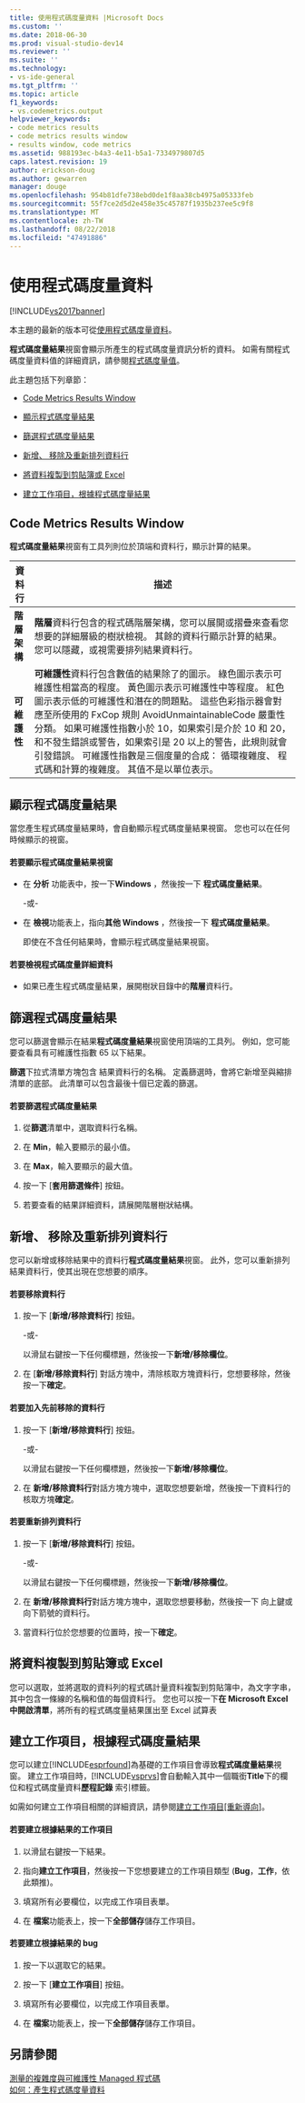 ```yaml
---
title: 使用程式碼度量資料 |Microsoft Docs
ms.custom: ''
ms.date: 2018-06-30
ms.prod: visual-studio-dev14
ms.reviewer: ''
ms.suite: ''
ms.technology:
- vs-ide-general
ms.tgt_pltfrm: ''
ms.topic: article
f1_keywords:
- vs.codemetrics.output
helpviewer_keywords:
- code metrics results
- code metrics results window
- results window, code metrics
ms.assetid: 988193ec-b4a3-4e11-b5a1-7334979807d5
caps.latest.revision: 19
author: erickson-doug
ms.author: gewarren
manager: douge
ms.openlocfilehash: 954b81dfe738ebd0de1f8aa38cb4975a05333feb
ms.sourcegitcommit: 55f7ce2d5d2e458e35c45787f1935b237ee5c9f8
ms.translationtype: MT
ms.contentlocale: zh-TW
ms.lasthandoff: 08/22/2018
ms.locfileid: "47491886"
---
```

# <a name="working-with-code-metrics-data"></a>使用程式碼度量資料
[!INCLUDE[vs2017banner](../includes/vs2017banner.md)]

本主題的最新的版本可從[使用程式碼度量資料](https://docs.microsoft.com/visualstudio/code-quality/working-with-code-metrics-data)。  
  
**程式碼度量結果**視窗會顯示所產生的程式碼度量資訊分析的資料。 如需有關程式碼度量資料值的詳細資訊，請參閱[程式碼度量值](../code-quality/code-metrics-values.md)。  
  
 此主題包括下列章節：  
  
-   [Code Metrics Results Window](../code-quality/working-with-code-metrics-data.md#BKMK_CodeMetricsResultsWindow)  
  
-   [顯示程式碼度量結果](../code-quality/working-with-code-metrics-data.md#BKMK_DisplayingCodeMetricsResults)  
  
-   [篩選程式碼度量結果](../code-quality/working-with-code-metrics-data.md#BKMK_FilteringCodeMetricsResults)  
  
-   [新增、 移除及重新排列資料行](../code-quality/working-with-code-metrics-data.md#BKMK_AddingRemovingandRearrangingDataColumns)  
  
-   [將資料複製到剪貼簿或 Excel](../code-quality/working-with-code-metrics-data.md#BKMK_Copying_Data_to_the_Clipboard_or_Excel)  
  
-   [建立工作項目，根據程式碼度量結果](../code-quality/working-with-code-metrics-data.md#BKMK_Creating_a_Work_Item_Based_on_Code_Metric_Results)  
  
##  <a name="BKMK_CodeMetricsResultsWindow"></a> Code Metrics Results Window  
 **程式碼度量結果**視窗有工具列則位於頂端和資料行，顯示計算的結果。  
  
|資料行|描述|  
|------------|-----------------|  
|**階層架構**|**階層**資料行包含的程式碼階層架構，您可以展開或摺疊來查看您想要的詳細層級的樹狀檢視。 其餘的資料行顯示計算的結果。 您可以隱藏，或視需要排列結果資料行。|  
|**可維護性**|**可維護性**資料行包含數值的結果除了的圖示。 綠色圖示表示可維護性相當高的程度。 黃色圖示表示可維護性中等程度。 紅色圖示表示低的可維護性和潛在的問題點。 這些色彩指示器會對應至所使用的 FxCop 規則 AvoidUnmaintainableCode 嚴重性分類。 如果可維護性指數小於 10，如果索引是介於 10 和 20，和不發生錯誤或警告，如果索引是 20 以上的警告，此規則就會引發錯誤。 可維護性指數是三個度量的合成： 循環複雜度、 程式碼和計算的複雜度。 其值不是以單位表示。|  
  
##  <a name="BKMK_DisplayingCodeMetricsResults"></a> 顯示程式碼度量結果  
 當您產生程式碼度量結果時，會自動顯示程式碼度量結果視窗。 您也可以在任何時候顯示的視窗。  
  
#### <a name="to-display-the-code-metrics-results-window"></a>若要顯示程式碼度量結果視窗  
  
-   在 **分析** 功能表中，按一下**Windows** ，然後按一下 **程式碼度量結果**。  
  
     \-或-  
  
-   在 **檢視**功能表上，指向**其他 Windows** ，然後按一下 **程式碼度量結果**。  
  
     即使在不含任何結果時，會顯示程式碼度量結果視窗。  
  
#### <a name="to-view-code-metrics-details"></a>若要檢視程式碼度量詳細資料  
  
-   如果已產生程式碼度量結果，展開樹狀目錄中的**階層**資料行。  
  
##  <a name="BKMK_FilteringCodeMetricsResults"></a> 篩選程式碼度量結果  
 您可以篩選會顯示在結果**程式碼度量結果**視窗使用頂端的工具列。 例如，您可能要查看具有可維護性指數 65 以下結果。  
  
 **篩選**下拉式清單方塊包含 結果資料行的名稱。 定義篩選時，會將它新增至與縮排清單的底部。 此清單可以包含最後十個已定義的篩選。  
  
#### <a name="to-filter-the-code-metrics-results"></a>若要篩選程式碼度量結果  
  
1.  從**篩選**清單中，選取資料行名稱。  
  
2.  在  **Min**，輸入要顯示的最小值。  
  
3.  在  **Max**，輸入要顯示的最大值。  
  
4.  按一下 [**套用篩選條件**] 按鈕。  
  
5.  若要查看的結果詳細資料，請展開階層樹狀結構。  
  
##  <a name="BKMK_AddingRemovingandRearrangingDataColumns"></a> 新增、 移除及重新排列資料行  
 您可以新增或移除結果中的資料行**程式碼度量結果**視窗。 此外，您可以重新排列結果資料行，使其出現在您想要的順序。  
  
#### <a name="to-remove-a-column"></a>若要移除資料行  
  
1.  按一下 [**新增/移除資料行**] 按鈕。  
  
     \-或-  
  
     以滑鼠右鍵按一下任何欄標題，然後按一下**新增/移除欄位**。  
  
2.  在 [**新增/移除資料行**] 對話方塊中，清除核取方塊資料行，您想要移除，然後按一下**確定**。  
  
#### <a name="to-add-a-previously-removed-column"></a>若要加入先前移除的資料行  
  
1.  按一下 [**新增/移除資料行**] 按鈕。  
  
     \-或-  
  
     以滑鼠右鍵按一下任何欄標題，然後按一下**新增/移除欄位**。  
  
2.  在 **新增/移除資料行**對話方塊方塊中，選取您想要新增，然後按一下資料行的核取方塊**確定**。  
  
#### <a name="to-rearrange-columns"></a>若要重新排列資料行  
  
1.  按一下 [**新增/移除資料行**] 按鈕。  
  
     \-或-  
  
     以滑鼠右鍵按一下任何欄標題，然後按一下**新增/移除欄位**。  
  
2.  在 **新增/移除資料行**對話方塊方塊中，選取您想要移動，然後按一下 向上鍵或向下箭號的資料行。  
  
3.  當資料行位於您想要的位置時，按一下**確定**。  
  
##  <a name="BKMK_Copying_Data_to_the_Clipboard_or_Excel"></a> 將資料複製到剪貼簿或 Excel  
 您可以選取，並將選取的資料列的程式碼計量資料複製到剪貼簿中，為文字字串，其中包含一條線的名稱和值的每個資料行。 您也可以按一下**在 Microsoft Excel 中開啟清單**，將所有的程式碼度量結果匯出至 Excel 試算表  
  
##  <a name="BKMK_Creating_a_Work_Item_Based_on_Code_Metric_Results"></a> 建立工作項目，根據程式碼度量結果  
 您可以建立[!INCLUDE[esprfound](../includes/esprfound-md.md)]為基礎的工作項目會導致**程式碼度量結果**視窗。 建立工作項目時，[!INCLUDE[vsprvs](../includes/vsprvs-md.md)]會自動輸入其中一個職銜**Title**下的欄位和程式碼度量資料**歷程記錄** 索引標籤。  
  
 如需如何建立工作項目相關的詳細資訊，請參閱[建立工作項目&#91;重新導向&#93;](http://msdn.microsoft.com/en-us/24b2e064-16ac-4bf0-8de4-98a1f48b8c4b)。  
  
#### <a name="to-create-a-work-item-based-on-a-result"></a>若要建立根據結果的工作項目  
  
1.  以滑鼠右鍵按一下結果。  
  
2.  指向**建立工作項目**，然後按一下您想要建立的工作項目類型 (**Bug**，**工作**，依此類推)。  
  
3.  填寫所有必要欄位，以完成工作項目表單。  
  
4.  在 **檔案**功能表上，按一下**全部儲存**儲存工作項目。  
  
#### <a name="to-create-a-bug-based-on-a-result"></a>若要建立根據結果的 bug  
  
1.  按一下以選取它的結果。  
  
2.  按一下 [**建立工作項目**] 按鈕。  
  
3.  填寫所有必要欄位，以完成工作項目表單。  
  
4.  在 **檔案**功能表上，按一下**全部儲存**儲存工作項目。  
  
## <a name="see-also"></a>另請參閱  
 [測量的複雜度與可維護性 Managed 程式碼](../code-quality/measuring-complexity-and-maintainability-of-managed-code.md)   
 [如何：產生程式碼度量資料](../code-quality/how-to-generate-code-metrics-data.md)



